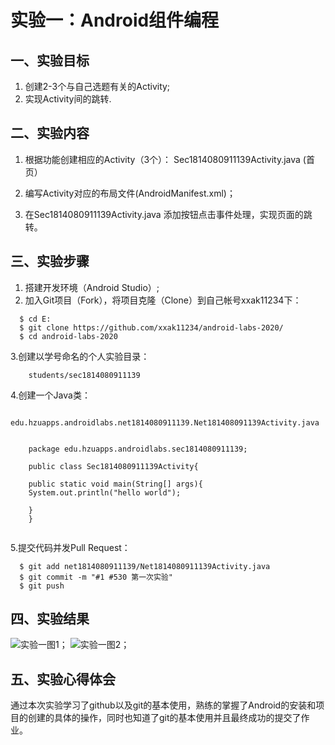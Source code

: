 # 实验一：Android组件编程

## 一、实验目标

1. 创建2-3个与自己选题有关的Activity;
2. 实现Activity间的跳转.

## 二、实验内容

1. 根据功能创建相应的Activity（3个）：
   Sec1814080911139Activity.java (首页）
   
2. 编写Activity对应的布局文件(AndroidManifest.xml)；
3. 在Sec1814080911139Activity.java 添加按钮点击事件处理，实现页面的跳转。

## 三、实验步骤

1. 搭建开发环境（Android Studio）;
2. 加入Git项目（Fork），将项目克隆（Clone）到自己帐号xxak11234下：

 ```
   $ cd E:
   $ git clone https://github.com/xxak11234/android-labs-2020/
   $ cd android-labs-2020 
 ```
   
3.创建以学号命名的个人实验目录： 

   ```
       students/sec1814080911139 
   ```

4.创建一个Java类：
```
   edu.hzuapps.androidlabs.net1814080911139.Net181408091139Activity.java
   
   
    package edu.hzuapps.androidlabs.sec1814080911139;

    public class Sec1814080911139Activity{

    public static void main(String[] args){
    System.out.println("hello world");

    }
    }


```

5.提交代码并发Pull Request：
```
  $ git add net1814080911139/Net1814080911139Activity.java
  $ git commit -m "#1 #530 第一次实验"
  $ git push
```


## 四、实验结果

 ![实验一图1](https://github.com/xxak11234/android-labs-2020/blob/master/students/sec1814080911139/picture1.jpg?raw=true)；
 ![实验一图2](https://github.com/xxak11234/android-labs-2020/blob/master/students/sec1814080911139/picture2.jpg?raw=true)；

## 五、实验心得体会
通过本次实验学习了github以及git的基本使用，熟练的掌握了Android的安装和项目的创建的具体的操作，同时也知道了git的基本使用并且最终成功的提交了作业。

